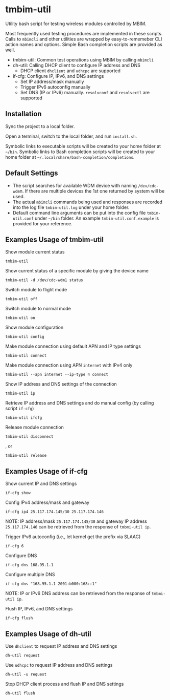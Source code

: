 # tmbim-util

Utility bash script for testing wireless modules controlled by MBIM.

Most frequently used testing procedures are implemented in these scripts.
Calls to `mbimcli` and other utilities are wrapped by easy-to-rememeber CLI action names and options.
Simple Bash completion scripts are provided as well.

- tmbim-util: Common test operations using MBIM by calling `mbimcli`
- dh-util: Calling DHCP client to configure IP address and DNS
  + DHCP client `dhclient` and `udhcpc` are supported
- if-cfg: Configure IP, IPv6, and DNS settings
  + Set IP address/mask manually
  + Trigger IPv6 autoconfig manually
  + Set DNS (IP or IPv6) manually. `resolvconf` and `resolvectl` are supported

## Installation

Sync the project to a local folder.

Open a terminal, switch to the local folder, and run `install.sh`.

Symbolic links to executable scripts will be created to your home folder at `~/bin`.
Symbolic links to Bash completion scripts will be created to your home folder at `~/.local/share/bash-completion/completions`.

## Default Settings

- The script searches for available WDM device with naming `/dev/cdc-wdm`n. If there are multiple devices the 1st one returned by system will be used.
- The actual `mbimcli` commands being used and responses are recorded into the log file `tmbim-util.log` under your home folder.
- Default command line arguments can be put into the config file `tmbim-util.conf` under `~/bin` folder. An example `tmbim-util.conf.example` is provided for your reference.

## Examples Usage of tmbim-util

Show module current status

```
tmbim-util
```

Show current status of a specific module by giving the device name

```
tmbim-util -d /dev/cdc-wdm1 status
```

Switch module to flight mode

```
tmbim-util off
```

Switch module to normal mode

```
tmbim-util on
```

Show module configuration

```
tmbim-util config
```

Make module connection using default APN and IP type settings

```
tmbim-util connect
```

Make module connection using APN `internet` with IPv4 only

```
tmbim-util --apn internet --ip-type 4 connect
```

Show IP address and DNS settings of the connection

```
tmbim-util ip
```

Retrieve IP address and DNS settings and do manual config (by calling script `if-cfg`)

```
tmbim-util ifcfg
```

Release module connection

```
tmbim-util disconnect
```

, or

```
tmbim-util release
```

## Examples Usage of if-cfg

Show current IP and DNS settings

```
if-cfg show
```

Config IPv4 address/mask and gateway

```
if-cfg ip4 25.117.174.145/30 25.117.174.146
```
NOTE: IP address/mask `25.117.174.145/30` and gateway IP address `25.117.174.146` can be retrieved from the response of `tmbmi-util ip`.

Trigger IPv6 autoconfig (i.e., let kernel get the prefix via SLAAC)

```
if-cfg 6
```

Configure DNS

```
if-cfg dns 168.95.1.1
```

Configure multiple DNS

```
if-cfg dns "168.95.1.1 2001:b000:168::1"
```
NOTE: IP or IPv6 DNS address can be retrieved from the response of `tmbmi-util ip`.

Flush IP, IPv6, and DNS settings

```
if-cfg flush
```

## Examples Usage of dh-util

Use `dhclient` to request IP address and DNS settings

```
dh-util request
```

Use `udhcpc` to request IP address and DNS settings

```
dh-util -u request
```

Stop DHCP client process and flush IP and DNS settings

```
dh-util flush
```